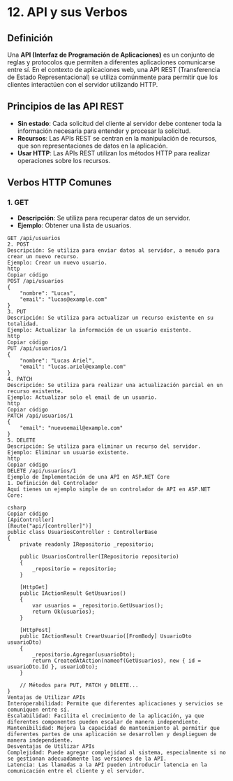 # 12. API y sus Verbos

## Definición
Una **API (Interfaz de Programación de Aplicaciones)** es un conjunto de reglas y protocolos que permiten a diferentes aplicaciones comunicarse entre sí. En el contexto de aplicaciones web, una API REST (Transferencia de Estado Representacional) se utiliza comúnmente para permitir que los clientes interactúen con el servidor utilizando HTTP.

## Principios de las API REST
- **Sin estado**: Cada solicitud del cliente al servidor debe contener toda la información necesaria para entender y procesar la solicitud.
- **Recursos**: Las APIs REST se centran en la manipulación de recursos, que son representaciones de datos en la aplicación.
- **Usar HTTP**: Las APIs REST utilizan los métodos HTTP para realizar operaciones sobre los recursos.

## Verbos HTTP Comunes

### 1. **GET**
- **Descripción**: Se utiliza para recuperar datos de un servidor.
- **Ejemplo**: Obtener una lista de usuarios.
```http
GET /api/usuarios
2. POST
Descripción: Se utiliza para enviar datos al servidor, a menudo para crear un nuevo recurso.
Ejemplo: Crear un nuevo usuario.
http
Copiar código
POST /api/usuarios
{
    "nombre": "Lucas",
    "email": "lucas@example.com"
}
3. PUT
Descripción: Se utiliza para actualizar un recurso existente en su totalidad.
Ejemplo: Actualizar la información de un usuario existente.
http
Copiar código
PUT /api/usuarios/1
{
    "nombre": "Lucas Ariel",
    "email": "lucas.ariel@example.com"
}
4. PATCH
Descripción: Se utiliza para realizar una actualización parcial en un recurso existente.
Ejemplo: Actualizar solo el email de un usuario.
http
Copiar código
PATCH /api/usuarios/1
{
    "email": "nuevoemail@example.com"
}
5. DELETE
Descripción: Se utiliza para eliminar un recurso del servidor.
Ejemplo: Eliminar un usuario existente.
http
Copiar código
DELETE /api/usuarios/1
Ejemplo de Implementación de una API en ASP.NET Core
1. Definición del Controlador
Aquí tienes un ejemplo simple de un controlador de API en ASP.NET Core:

csharp
Copiar código
[ApiController]
[Route("api/[controller]")]
public class UsuariosController : ControllerBase
{
    private readonly IRepositorio _repositorio;

    public UsuariosController(IRepositorio repositorio)
    {
        _repositorio = repositorio;
    }

    [HttpGet]
    public IActionResult GetUsuarios()
    {
        var usuarios = _repositorio.GetUsuarios();
        return Ok(usuarios);
    }

    [HttpPost]
    public IActionResult CrearUsuario([FromBody] UsuarioDto usuarioDto)
    {
        _repositorio.Agregar(usuarioDto);
        return CreatedAtAction(nameof(GetUsuarios), new { id = usuarioDto.Id }, usuarioDto);
    }

    // Métodos para PUT, PATCH y DELETE...
}
Ventajas de Utilizar APIs
Interoperabilidad: Permite que diferentes aplicaciones y servicios se comuniquen entre sí.
Escalabilidad: Facilita el crecimiento de la aplicación, ya que diferentes componentes pueden escalar de manera independiente.
Mantenibilidad: Mejora la capacidad de mantenimiento al permitir que diferentes partes de una aplicación se desarrollen y desplieguen de manera independiente.
Desventajas de Utilizar APIs
Complejidad: Puede agregar complejidad al sistema, especialmente si no se gestionan adecuadamente las versiones de la API.
Latencia: Las llamadas a la API pueden introducir latencia en la comunicación entre el cliente y el servidor.
